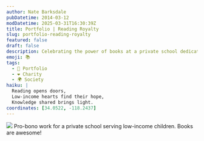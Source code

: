 ```yaml
---
author: Nate Barksdale
pubDatetime: 2014-03-12
modDatetime: 2025-03-31T16:30:39Z
title: Portfolio | Reading Royalty
slug: portfolio-reading-royalty
featured: false
draft: false
description: Celebrating the power of books at a private school dedicated to low-income children. "Books are awesome!"
emoji: 📚
tags:
  - 📁 Portfolio
  - ❤️ Charity
  - 🌍 Society
haiku: |
  Reading opens doors,  
  Low-income hearts find their hope,  
  Knowledge shared brings light.
coordinates: [34.0522, -118.2437]
---
```


![](@assets/images/portfolio-reading-royalty.jpg) Pro-bono work for a private school serving low-income children. Books are awesome!
